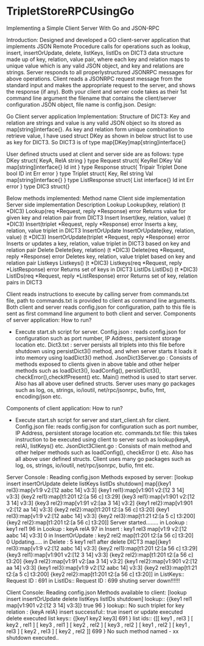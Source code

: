 # TripletStoreRPCUsingGo
Implementing a Simple Client Server With Go and JSON-RPC

Introduction:
Designed and developed a GO client-server application that implements JSON Remote Procedure calls for operations such as lookup, insert, insertOrUpdate, delete, listKeys, listIDs on DICT3 data structure made up of key, relation, value pair, where each key and relation maps to unique value which is any valid JSON object, and key and relations are strings. Server responds to all properly­structured JSON­RPC messages for above operations. Client reads a JSON­RPC request message from the standard input and makes the appropriate request to the server, and shows the response (if any). Both your client and server code takes as their 1st command line argument the filename that contains the client/server configuration JSON object, file name is config.json.
Design:
 
Go Client server application
Implementation:
Structure of DICT3:
Key and relation are strings and value is any valid JSON object so its stored as map[string]interface{}. As key and relation form unique combination to retrieve value, I have used struct DKey as shown in below struct list to use as key for DICT3. 
So DICT3 is of type map[DKey]map[string]interface{}

User defined structs used at client and server side are as follows:
type DKey struct{ KeyA, RelA string }
type Request struct{ KeyRel DKey	Val map[string]interface{}	Id int }
type Response struct{ Tripair Triplet 	    Done bool 	ID int	 Err error }
type Triplet struct{ Key, Rel string     Val map[string]interface{} }
type ListResponse struct{ List interface{}     Id int     Err error }
type DIC3 struct{}

Below methods implemented:
Method name	Client side implementation	Server side implementation	Description
Lookup	Lookup(key, relation)	(t *DIC3) Lookup(req *Request, reply *Response) error	Returns value for given key and relation pair from DICT3
Insert	Insert(key, relation, value)	(t *DIC3) Insert(triplet *Request, reply *Response) error 	Inserts a key, relation, value triplet in DICT3
InsertOrUpdate	InsertOrUpdate(key, relation, value)	(t *DIC3) InsertOrUpdate(triplet *Request, reply *Response) error	Inserts or updates a key, relation, value triplet in DICT3 based on key and relation pair
Delete	Delete(key, relation)	(t *DIC3) Delete(req *Request, reply *Response) error	Deletes key, relation, value triplet based on key and relation pair
Listkeys	Listkeys()	(t *DIC3) Listkeys(req *Request, reply *ListResponse) error	Returns set of keys in DICT3
ListIDs	ListIDs()	(t *DIC3) ListIDs(req *Request, reply *ListResponse) error	Returns set of key, relation pairs in DICT3

Client reads instructions to execute by calling server from commands.txt file, path to commands.txt is provided to client as command line arguments.
Both client and server reads config.json for configuration, path to this file is sent as first command line argument to both client and server.
Components of server application:
How to run? 
-	Execute start.sh script for server.
Config.json : reads config.json for configuration such as port number, IP Address, persistent storage location etc.
Dict3.txt : server persists all triplets into this file before shutdown using persistDict3() method, and when server starts it loads it into memory using loadDict3() method.
JsonDict3Server.go :
Consists of methods exposed to clients given in above table and other helper methods such as loadDict3(), loadConfig(), persistDict3(), checkError(),checkIfPresent() etc. Main() method is used to start server. Also has all above user defined structs. Server uses many go packages such as log, os, strings, io/ioutil, net/rpc/jsonrpc, bufio, fmt, encoding/json etc.

Components of client application:
How to run? 
-	Execute start.sh script for server and start_client.sh for client.
Config.json file: reads config.json for configuration such as port number, IP Address, persistent storage location etc.
commands.txt file: this takes instruction to be executed using client to server such as lookup(keyA, relA), listKeys() etc.
JsonDict3Client.go :
Consists of main method and other helper methods such as loadConfig(), checkError () etc. Also has all above user defined structs. Client uses many go packages such as log, os, strings, io/ioutil, net/rpc/jsonrpc, bufio, fmt etc.

Server Console :
Reading  config.json
Methods exposed by server:  [lookup insert insertOrUpdate delete listKeys listIDs shutdown]
map[{key1  rel3}:map[v1:9 v2:[12 aabc 14] v3:3] {key1 rel1}:map[v1:901 v2:[12 3 14] v3:3] {key2 rel1}:map[t1:201 t2:[a 56 c] t3:29] {key3 rel1}:map[v1:901 v2:[12 3 14] v3:3] {key3 rel2}:map[v1:91 v2:[aa 3 14] v3:2] {key1 rel2}:map[v1:901 v2:[12 aa 14] v3:3] {key2 rel2}:map[t1:201 t2:[a 56 c] t3:20] {key1 rel3}:map[v1:9 v2:[12 aabc 14] v3:3] {key2 rel3}:map[t1:21 t2:[a 5 c] t3:200] {key2  rel2}:map[t1:201 t2:[a 56 c] t3:20]]
Server started........
in Lookup :  key1 rel1 96
in Lookup :  keyA relA 97
in Insert :  key1 rel3 map[v1:9 v2:[12 aabc 14] v3:3] 0
in InsertOrUpdate :  key2 rel2 map[t1:201 t2:[a 56 c] t3:20] 0
Updating.....
in Delete :  5 key1 rel1
after delete DICT3  map[{key1  rel3}:map[v1:9 v2:[12 aabc 14] v3:3] {key2 rel1}:map[t1:201 t2:[a 56 c] t3:29] {key3 rel1}:map[v1:901 v2:[12 3 14] v3:3] {key2 rel2}:map[t1:201 t2:[a 56 c] t3:20] {key3 rel2}:map[v1:91 v2:[aa 3 14] v3:2] {key1 rel2}:map[v1:901 v2:[12 aa 14] v3:3] {key1 rel3}:map[v1:9 v2:[12 aabc 14] v3:3] {key2 rel3}:map[t1:21 t2:[a 5 c] t3:200] {key2  rel2}:map[t1:201 t2:[a 56 c] t3:20]]
in ListKeys:: Request ID :  691
in ListIDs:: Request ID :  699
shuting server down!!!!!!
 
Client Console:
Reading  config.json
Methods available to client:  [lookup insert insertOrUpdate delete listKeys listIDs shutdown]
lookup::  {{key1 rel1 map[v1:901 v2:[12 3 14] v3:3]} true 96 <nil>}
lookup:: No such triplet for key relation :  {keyA relA}
insert successful::  true
insert or update executed
delete executed
list keys::  {[key1 key2 key3] 691 <nil>}
list ids::  {[[ key1 ,  rel3 ] [ key2 , rel1 ] [ key3 , rel1 ] [ key2 , rel2 ] [ key3 , rel2 ] [ key1 , rel2 ] [ key1 , rel3 ] [ key2 , rel3 ] [ key2 ,  rel2 ]] 699 <nil>}
No such method named -  xx
shutdown executed..
